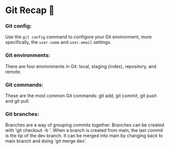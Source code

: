 # Git Recap 🤖

### Git config:
Use the `git config` command to configure your Git environment, more specifically, the `user.name` and `user.email` settings.


### Git environments:
There are four environments in Git: local, staging (index), repository, and remote.

### Git commands:
These are the most common Git commands: git add, git commit, git push and git pull.

### Git branches:  
Branches are a way of grouping commits together. Branches can be created with 'git checkout -b <name>'.
When a branch is created from main, the last commit is the tip of the dev branch. It can be merged into main by changing back to main branch and doing 'git merge dev'.
